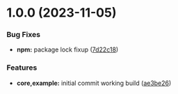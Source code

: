 # 1.0.0 (2023-11-05)


### Bug Fixes

* **npm:** package lock fixup ([7d22c18](https://github.com/dtap001/gcl/commit/7d22c18fa2941e7a03d32ea854ad886b62de95ad))


### Features

* **core,example:** initial commit working build ([ae3be26](https://github.com/dtap001/gcl/commit/ae3be262ac6d423e33dddd8812f97d55bb3603ee))
